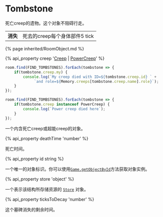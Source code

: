 # Tombstone

<img src="img/tombstone.gif" alt="" align="right" />

死亡creep的遗物。这个对象不阻碍行走。

<table class="table gameplay-info">
    <tbody>
    <tr>
        <td><strong>消失</strong></td>
        <td>死去的creep每个身体部件5 tick</td>
    </tr>
    </tbody>
</table>

{% page inherited/RoomObject.md %}

{% api_property creep '<a href="#Creep">Creep</a> | <a href="#PowerCreep">PowerCreep</a>' %}

```javascript
room.find(FIND_TOMBSTONES).forEach(tombstone => {
    if(tombstone.creep.my) {
        console.log(`My creep died with ID=${tombstone.creep.id} ` +
             `and role=${Memory.creeps[tombstone.creep.name].role}`);   
    }    
});
```
```javascript
room.find(FIND_TOMBSTONES).forEach(tombstone => {
    if(tombstone.creep instanceof PowerCreep) {
        console.log(`Power creep died here`);   
    }    
});
````

一个内含死亡creep或超能creep的对象。

{% api_property deathTime 'number' %}

死亡时间。

{% api_property id string %}

一个唯一的对象标识。你可以使用<a href="#Game.getObjectById"><code>Game.getObjectById</code></a>方法获取对象实例。


{% api_property store 'object' %}

一个表示该结构所存储资源的 [`Store`](#Store) 对象。


{% api_property ticksToDecay 'number' %}

这个墓碑消失的剩余时间。




